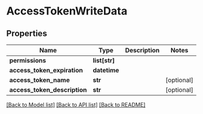 # AccessTokenWriteData

## Properties
Name | Type | Description | Notes
------------ | ------------- | ------------- | -------------
**permissions** | **list[str]** |  | 
**access_token_expiration** | **datetime** |  | 
**access_token_name** | **str** |  | [optional] 
**access_token_description** | **str** |  | [optional] 

[[Back to Model list]](../README.md#documentation-for-models) [[Back to API list]](../README.md#documentation-for-api-endpoints) [[Back to README]](../README.md)

